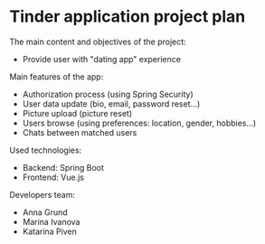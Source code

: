 
# Tinder application project plan


The main content and objectives of the project:

*  Provide user with "dating app" experience

Main features of the app:

*  Authorization process (using Spring Security)
*  User data update (bio, email, password reset...)
*  Picture upload (picture reset)
*  Users browse (using preferences: location, gender, hobbies...)
*  Chats between matched users


Used technologies:

*  Backend: Spring Boot
*  Frontend: Vue.js


Developers team:
*  Anna Grund
*  Marina Ivanova
*  Katarina Piven

